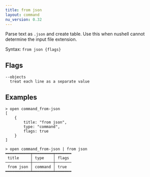 ```yaml
---
title: from json
layout: command
nu_version: 0.32
---
```


Parse text as `.json` and create table. Use this when nushell cannot determine the input file extension.

Syntax: `from json {flags}`

## Flags

    --objects
      treat each line as a separate value

## Examples

```shell
> open command_from-json
[
    {
        title: "from json",
        type: "command",
        flags: true
    }
]
```

```shell
> open command_from-json | from json
━━━━━━━━━━━┯━━━━━━━━━┯━━━━━━━
 title     │ type    │ flags
───────────┼─────────┼───────
 from json │ command │ true
━━━━━━━━━━━┷━━━━━━━━━┷━━━━━━━
```
